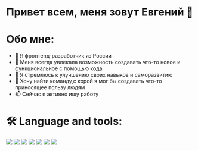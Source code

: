 # Привет всем, меня зовут Евгений 👋

# Обо мне:

- 🔭 Я фронтенд-разработчик из России
- 🌱 Меня всегда увлекала возможность создавать что-то новое и функциональное с помощью кода
- 🤔 Я стремлюсь к улучшению своих навыков и саморазвитию
- 👯 Хочу найти команду,с корой я мог бы создавать что-то приносящее пользу людям
- 📫 Сейчас я активно ищу работу
 
# 🛠 Language and tools:

<img src="https://img.shields.io/badge/javascript-black?style=for-the-badge&logo=JavaScript&logoColor=white"/> <img src="https://img.shields.io/badge/html5-black?style=for-the-badge&logo=html5&logoColor=white"/> <img src="https://img.shields.io/badge/react-black?style=for-the-badge&logo=React&logoColor=white"/> <img src="https://img.shields.io/badge/typescript-black?style=for-the-badge&logo=Typescript&logoColor=white"/> <img src="https://img.shields.io/badge/redux-black?style=for-the-badge&logo=redux&logoColor=white"/> <img src="https://img.shields.io/badge/css3-black?style=for-the-badge&logo=css3&logoColor=white"/> <img src="https://img.shields.io/badge/webpack-black?style=for-the-badge&logo=webpack&logoColor=white"/> 
